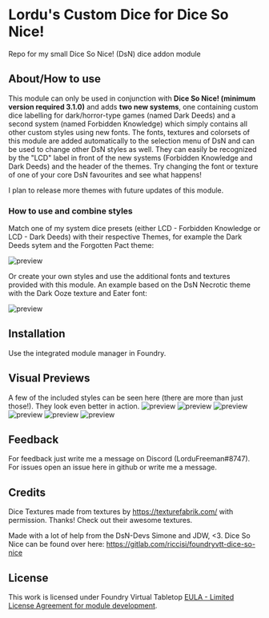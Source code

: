 # Lordu's Custom Dice for Dice So Nice!
Repo for my small Dice So Nice! (DsN) dice addon module

## About/How to use
This module can only be used in conjunction with **Dice So Nice! (minimum version required 3.1.0)** and adds **two new systems**, one containing custom dice labelling for dark/horror-type games (named Dark Deeds) and a second system (named Forbidden Knowledge) which simply contains all other custom styles using new fonts. 
The fonts, textures and colorsets of this module are added automatically to the selection menu of DsN and can be used to change other DsN styles as well. They can easily be recognized by the "LCD" label in front of the new systems (Forbidden Knowledge and Dark Deeds) and the header of the themes.
Try changing the font or texture of one of your core DsN favourites and see what happens!

I plan to release more themes with future updates of this module.

### How to use and combine styles
Match one of my system dice presets (either LCD - Forbidden Knowledge or LCD - Dark Deeds) with their respective Themes, for example the Dark Deeds sytem and the Forgotten Pact theme:

![preview](pics/fp.png?raw=true)

Or create your own styles and use the additional fonts and textures provided with this module. An example based on the DsN Necrotic theme with the Dark Ooze texture and Eater font:

![preview](pics/mix.png?raw=true)

## Installation
Use the integrated module manager in Foundry.

## Visual Previews
A few of the included styles can be seen here (there are more than just those!). They look even better in action.
![preview](pics/oozeset.png?raw=true)
![preview](pics/saviourset.png?raw=true)
![preview](pics/saviourbunch.png?raw=true)
![preview](pics/ddset.png?raw=true)
![preview](pics/ddbunch.png?raw=true)
![preview](pics/vinesbunch.png?raw=true)

## Feedback
For feedback just write me a message on Discord (LorduFreeman#8747). For issues open an issue here in github or write me a message.

## Credits
Dice Textures made from textures by https://texturefabrik.com/ with permission. Thanks! Check out their awesome textures.

Made with a lot of help from the DsN-Devs Simone and JDW, <3. Dice So Nice can be found over here: https://gitlab.com/riccisi/foundryvtt-dice-so-nice

## License
This work is licensed under Foundry Virtual Tabletop [EULA - Limited License Agreement for module development](https://foundryvtt.com/article/license/).
